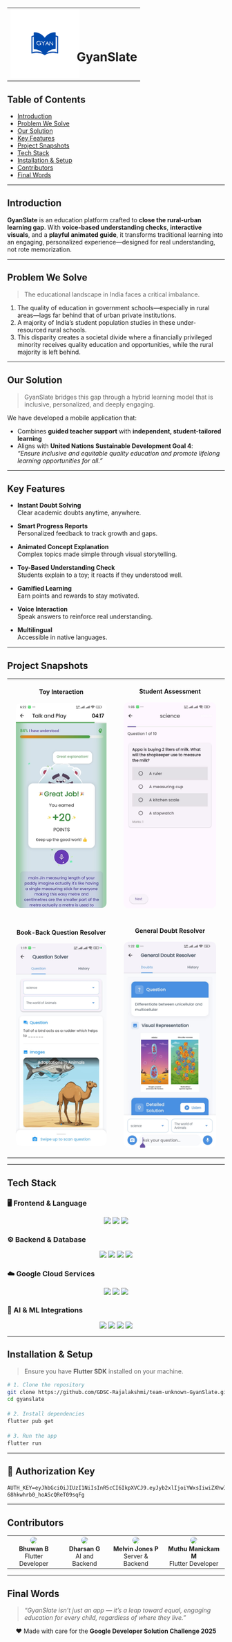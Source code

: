 <table align="center">
  <tr>
    <td><img src="./images/logo.png" alt="GyanSlate Logo" width="160" /></td>
    <td><h1 style="margin-left: -20px; margin-bottom:-20px">GyanSlate</h1></td>
  </tr>
</table>


## Table of Contents

- [Introduction](#introduction)
- [Problem We Solve](#problem-we-solve)
- [Our Solution](#our-solution)
- [Key Features](#key-features)
- [Project Snapshots](#project-snapshots)
- [Tech Stack](#tech-stack)
- [Installation & Setup](#installation--setup)
- [Contributors](#contributors)
- [Final Words](#final-words)

---

## Introduction

**GyanSlate** is an education platform crafted to **close the rural-urban learning gap**. With **voice-based understanding checks**, **interactive visuals**, and a **playful animated guide**, it transforms traditional learning into an engaging, personalized experience—designed for real understanding, not rote memorization.

---

## Problem We Solve

> The educational landscape in India faces a critical imbalance.

1. The quality of education in government schools—especially in rural areas—lags far behind that of urban private institutions.
2. A majority of India’s student population studies in these under-resourced rural schools.
3. This disparity creates a societal divide where a financially privileged minority receives quality education and opportunities, while the rural majority is left behind.

---

## Our Solution

> GyanSlate bridges this gap through a hybrid learning model that is inclusive, personalized, and deeply engaging.

We have developed a mobile application that:
- Combines **guided teacher support** with **independent, student-tailored learning**
- Aligns with **United Nations Sustainable Development Goal 4**:  
  _“Ensure inclusive and equitable quality education and promote lifelong learning opportunities for all.”_

---

## Key Features

- **Instant Doubt Solving**  
  Clear academic doubts anytime, anywhere.

- **Smart Progress Reports**  
  Personalized feedback to track growth and gaps.

- **Animated Concept Explanation**  
  Complex topics made simple through visual storytelling.

- **Toy-Based Understanding Check**  
  Students explain to a toy; it reacts if they understood well.

- **Gamified Learning**  
  Earn points and rewards to stay motivated.

- **Voice Interaction**  
  Speak answers to reinforce real understanding.

- **Multilingual**  
  Accessible in native languages.

---

## Project Snapshots

<table align="center">
  <tr>
    <td align="center" style="padding: 20px;">
      <strong>Toy Interaction</strong><br><br>
      <img src="./images/toy.png" width="280px" style="border-radius: 12px;" />
    </td>
    <td align="center" style="padding: 20px;">
      <strong>Student Assessment</strong><br><br>
      <img src="./images/assesment.jpg" width="280px" style="border-radius: 12px;" />
    </td>
  </tr>
  <tr>
    <td align="center" style="padding: 20px;">
      <strong>Book-Back Question Resolver</strong><br><br>
      <img src="./images/questionresolver.jpg" width="280px" style="border-radius: 12px;" />
    </td>
    <td align="center" style="padding: 20px;">
      <strong>General Doubt Resolver</strong><br><br>
      <img src="./images/generaldoubt.jpg" width="280px" style="border-radius: 12px;" />
    </td>
  </tr>
</table>

---

## Tech Stack

### 🖥️ Frontend & Language
<p align="center">
  <img src="https://img.shields.io/badge/Flutter-02569B?style=for-the-badge&logo=flutter&logoColor=white" />
  <img src="https://img.shields.io/badge/Dart-0175C2?style=for-the-badge&logo=dart&logoColor=white" />
  <img src="https://img.shields.io/badge/Rive-FF3366?style=for-the-badge&logo=rive&logoColor=white" />
</p>

### ⚙️ Backend & Database
<p align="center">
  <img src="https://img.shields.io/badge/Python-3776AB?style=for-the-badge&logo=python&logoColor=white" />
  <img src="https://img.shields.io/badge/Flask-000000?style=for-the-badge&logo=flask&logoColor=white" />
  <img src="https://img.shields.io/badge/SQLAlchemy-C54445?style=for-the-badge&logo=sqlalchemy&logoColor=white" />
  <img src="https://img.shields.io/badge/Cloud_SQL-4285F4?style=for-the-badge&logo=mysql&logoColor=white" />
</p>

### ☁️ Google Cloud Services
<p align="center">
  <img src="https://img.shields.io/badge/Google_Cloud_Run-4285F4?style=for-the-badge&logo=googlecloud&logoColor=white" />
  <img src="https://img.shields.io/badge/Google_Cloud_Storage-4285F4?style=for-the-badge&logo=googlecloud&logoColor=white" />
  <img src="https://img.shields.io/badge/Vertex_AI-34A853?style=for-the-badge&logo=googlecloud&logoColor=white" />
</p>

### 🧠 AI & ML Integrations
<p align="center">
  <img src="https://img.shields.io/badge/Gemini_1.5_Flash-34A853?style=for-the-badge&logo=google&logoColor=white" />
  <img src="https://img.shields.io/badge/Text_Embedding_005-FF6D01?style=for-the-badge&logo=google&logoColor=white" />
  <img src="https://img.shields.io/badge/Google_Image_Generator-FF7043?style=for-the-badge&logo=google&logoColor=white" />
  <img src="https://img.shields.io/badge/Google_Translator-34A853?style=for-the-badge&logo=googletranslate&logoColor=white" />
</p>

---

## Installation & Setup

> Ensure you have **Flutter SDK** installed on your machine.

```bash
# 1. Clone the repository
git clone https://github.com/GDSC-Rajalakshmi/team-unknown-GyanSlate.git
cd gyanslate

# 2. Install dependencies
flutter pub get

# 3. Run the app
flutter run
```

---

## 🔐 Authorization Key

```env
AUTH_KEY=eyJhbGciOiJIUzI1NiIsInR5cCI6IkpXVCJ9.eyJyb2xlIjoiYWxsIiwiZXhwIjoxNzUxNzIzMzEzfQ.K5Ze_b8olwx1J2_rc-68hkwhrb0_hoAScQReT09sqFg
```

---

## Contributors

<table align="center">
  <tr>
    <td align="center">
      <img src="https://github.com/bhuwanb23.png" width="100px" style="border-radius:50%"><br>
      <strong>Bhuwan B</strong><br>
      Flutter Developer
    </td>
    <td align="center">
      <img src="https://github.com/dharsan-cs.png" width="100px" style="border-radius:50%"><br>
      <strong>Dharsan G</strong><br>
      AI and Backend
    </td>
    <td align="center">
      <img src="https://github.com/Melvinjonesdx.png" width="100px" style="border-radius:50%"><br>
      <strong>Melvin Jones P</strong><br>
      Server & Backend
    </td>
    <td align="center">
      <img src="https://github.com/Manickam717.png" width="100px" style="border-radius:50%"><br>
      <strong>Muthu Manickam M</strong><br>
      Flutter Developer
    </td>
  </tr>
</table>

---

## Final Words

> _“GyanSlate isn’t just an app — it’s a leap toward equal, engaging education for every child, regardless of where they live.”_

<p align="center">
  ❤ Made with care for the <strong>Google Developer Solution Challenge 2025</strong>
</p>
